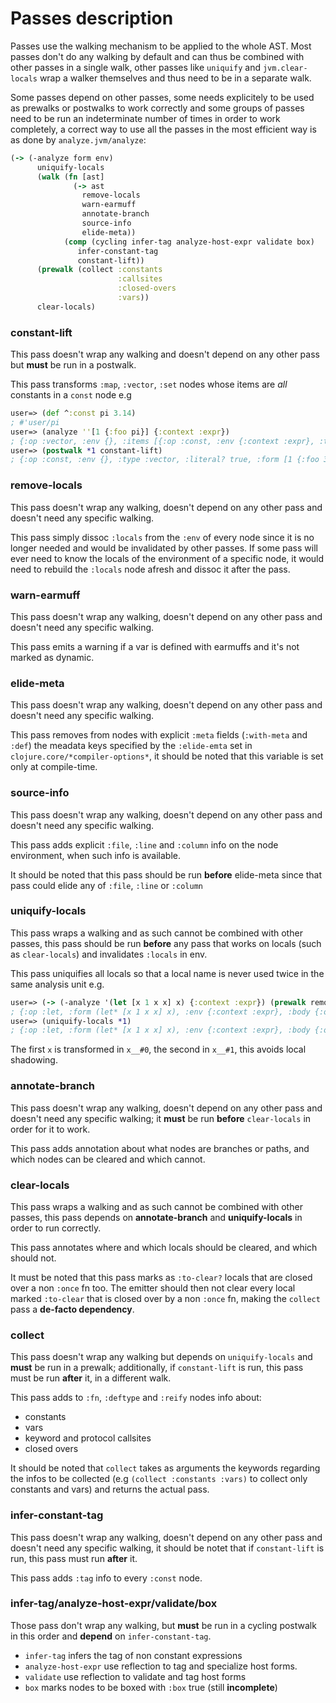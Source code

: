 # Passes description

Passes use the walking mechanism to be applied to the whole AST.
Most passes don't do any walking by default and can thus be combined with other passes in a single walk, other passes like `uniquify` and `jvm.clear-locals` wrap a walker themselves and thus need to be in a separate walk.

Some passes depend on other passes, some needs explicitely to be used as prewalks or postwalks to work correctly and some groups of passes need to be run an indeterminate number of times in order to work completely, a correct way to use all the passes in the most efficient way is as done by `analyze.jvm/analyze`:

```clojure
(-> (-analyze form env)
      uniquify-locals
      (walk (fn [ast]
              (-> ast
                remove-locals
                warn-earmuff
                annotate-branch
                source-info
                elide-meta))
            (comp (cycling infer-tag analyze-host-expr validate box)
               infer-constant-tag
               constant-lift))
      (prewalk (collect :constants
                        :callsites
                        :closed-overs
                        :vars))
      clear-locals)
```

### constant-lift

This pass doesn't wrap any walking and doesn't depend on any other pass but **must** be run in a postwalk.

This pass transforms `:map`, `:vector`, `:set` nodes whose items are *all* constants in a `const` node
e.g
```clojure
user=> (def ^:const pi 3.14)
; #'user/pi
user=> (analyze ''[1 {:foo pi}] {:context :expr})
; {:op :vector, :env {}, :items [{:op :const, :env {:context :expr}, :type :number, :literal? true, :form 1} {:op :map, :env {:context :expr}, :keys [{:op :const, :env {:context :expr}, :type :keyword, :literal? true, :form :foo}], :vals [{:form pi, :env {:context :expr}, :op :var, :name pi, :ns user, :assignable? false, :var #'user/pi}], :form {:foo pi}}], :form [1 {:foo pi}]}
user=> (postwalk *1 constant-lift)
; {:op :const, :env {}, :type :vector, :literal? true, :form [1 {:foo 3.14}]}
```

### remove-locals

This pass doesn't wrap any walking, doesn't depend on any other pass and doesn't need any specific walking.

This pass simply dissoc `:locals` from the `:env` of every node since it is no longer needed and would be invalidated by other passes.
If some pass will ever need to know the locals of the environment of a specific node, it would need to rebuild the `:locals` node afresh and dissoc it after the pass.

### warn-earmuff

This pass doesn't wrap any walking, doesn't depend on any other pass and doesn't need any specific walking.

This pass emits a warning if a var is defined with earmuffs and it's not marked as dynamic.

### elide-meta

This pass doesn't wrap any walking, doesn't depend on any other pass and doesn't need any specific walking.

This pass removes from nodes with explicit `:meta` fields (`:with-meta` and `:def`) the meadata keys specified by the `:elide-emta` set in `clojure.core/*compiler-options*`, it should be noted that this variable is set only at compile-time.

### source-info

This pass doesn't wrap any walking, doesn't depend on any other pass and doesn't need any specific walking.

This pass adds explicit `:file`, `:line` and `:column` info on the node environment, when such info is available.

It should be noted that this pass should be run **before** elide-meta since that pass could elide any of `:file`, `:line` or `:column`

### uniquify-locals

This pass wraps a walking and as such cannot be combined with other passes, this pass should be run **before** any pass that works on locals (such as `clear-locals`) and invalidates `:locals` in env.

This pass uniquifies all locals so that a local name is never used twice in the same analysis unit e.g.

```clojure
user=> (-> (-analyze '(let [x 1 x x] x) {:context :expr}) (prewalk remove-locals))
; {:op :let, :form (let* [x 1 x x] x), :env {:context :expr}, :body {:op :do, :env {:context :expr}, :form (do x), :statements [], :ret {:assignable? false, :op :local, :env {:context :expr}, :name x, :init {:assignable? false, :op :local, :env {:context :expr}, :name x, :init {:op :const, :env {:context :expr}, :type :number, :literal? true, :form 1}, :form x, :local :let}, :form x, :local :let}}, :bindings [{:op :binding, :env {:context :expr}, :name x, :init {:op :const, :env {:context :expr}, :type :number, :literal? true, :form 1}, :form x, :local :let} {:op :binding, :env {:context :expr}, :name x, :init {:assignable? false, :op :local, :env {:context :expr}, :name x, :init {:op :const, :env {:context :expr}, :type :number, :literal? true, :form 1}, :form x, :local :let}, :form x, :local :let}]}
user=> (uniquify-locals *1)
; {:op :let, :form (let* [x 1 x x] x), :env {:context :expr}, :body {:op :do, :env {:context :expr}, :form (do x), :statements [], :ret {:assignable? false, :op :local, :env {:context :expr}, :name x__#1, :init {:assignable? false, :op :local, :env {:context :expr}, :name x__#0, :init {:op :const, :env {:context :expr}, :type :number, :literal? true, :form 1}, :form x, :local :let}, :form x, :local :let}}, :bindings [{:op :binding, :env {:context :expr}, :name x__#0, :init {:op :const, :env {:context :expr}, :type :number, :literal? true, :form 1}, :form x, :local :let} {:op :binding, :env {:context :expr}, :name x__#1, :init {:assignable? false, :op :local, :env {:context :expr}, :name x__#0, :init {:op :const, :env {:context :expr}, :type :number, :literal? true, :form 1}, :form x, :local :let}, :form x, :local :let}]}
```

The first `x` is transformed in `x__#0`, the second in `x__#1`, this avoids local shadowing.

### annotate-branch

This pass doesn't wrap any walking, doesn't depend on any other pass and doesn't need any specific walking; it **must** be run **before** `clear-locals` in order for it to work.

This pass adds annotation about what nodes are branches or paths, and which nodes can be cleared and which cannot.

### clear-locals

This pass wraps a walking and as such cannot be combined with other passes, this pass depends on **annotate-branch** and **uniquify-locals** in order to run correctly.

This pass annotates where and which locals should be cleared, and which should not.

It must be noted that this pass marks as `:to-clear?` locals that are closed over a non `:once` fn too.
The emitter should then not clear every local marked `:to-clear` that is closed over by a non `:once` fn,  making the `collect` pass a **de-facto dependency**.

### collect

This pass doesn't wrap any walking but depends on `uniquify-locals` and **must** be run in a prewalk; additionally, if `constant-lift` is run, this pass must be run **after** it, in a different walk.

This pass adds to `:fn`, `:deftype` and `:reify` nodes info about:
* constants
* vars
* keyword and protocol callsites
* closed overs

It should be noted that `collect` takes as arguments the keywords regarding the infos to be collected (e.g `(collect :constants :vars)` to collect only constants and vars) and returns the actual pass.

### infer-constant-tag

This pass doesn't wrap any walking, doesn't depend on any other pass and doesn't need any specific walking, it should be notet that if `constant-lift` is run, this pass must run **after** it.

This pass adds `:tag` info to every `:const` node.

### infer-tag/analyze-host-expr/validate/box

Those pass don't wrap any walking, but **must** be run in a cycling postwalk in this order and **depend** on `infer-constant-tag`.

* `infer-tag` infers the tag of non constant expressions
* `analyze-host-expr` use reflection to tag and specialize host forms.
* `validate` use reflection to validate and tag host forms
* `box` marks nodes to be boxed with `:box` true (still **incomplete**)
